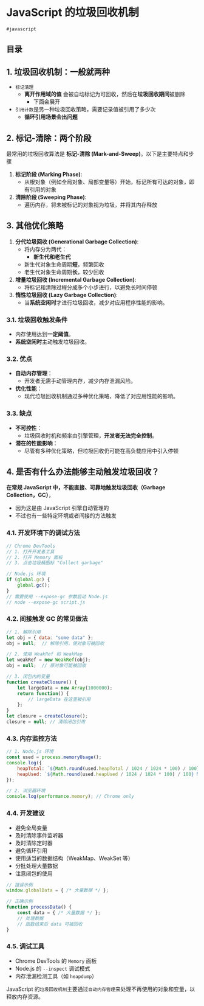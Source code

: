 
# JavaScript 的垃圾回收机制

`#javascript` 


## 目录
<!-- toc -->
 ## 1. 垃圾回收机制：一般就两种 

- `标记清理`
	- **离开作用域的值** 会被自动标记为可回收，然后在**垃圾回收期间**被删除
		- 下面会展开
- `引用计数`是另一种垃圾回收策略，需要记录值被引用了多少次
	- **循环引用场景会出问题**

## 2. 标记-清除：**两个阶段**

最常用的垃圾回收算法是 **标记-清除 (Mark-and-Sweep)**。以下是主要特点和步骤
1. **标记阶段 (Marking Phase)**:
	- 从根对象（例如全局对象、局部变量等）开始，标记所有可达的对象，即有引用的对象
2. **清除阶段 (Sweeping Phase)**:
	- 遍历内存，将未被标记的对象视为垃圾，并将其内存释放

## 3. 其他优化策略

1. **分代垃圾回收 (Generational Garbage Collection)**:
	- 将内存分为两代：
		- **新生代和老生代**
	- 新生代对象生命周期**短**，频繁回收
	- 老生代对象生命周期**长**，较少回收
2. **增量垃圾回收 (Incremental Garbage Collection)**:
	- 将标记和清除过程分成多个小步进行，以避免长时间停顿
3. **惰性垃圾回收 (Lazy Garbage Collection)**:
	- 当**系统空闲时**才进行垃圾回收，减少对应用程序性能的影响。

### 3.1. 垃圾回收触发条件

- 内存使用达到**一定阈值**。
- **系统空闲时**主动触发垃圾回收。

### 3.2. 优点

- **自动内存管理**：
	- 开发者无需手动管理内存，减少内存泄漏风险。
- **优化性能**：
	- 现代垃圾回收机制通过多种优化策略，降低了对应用性能的影响。

### 3.3. 缺点

- **不可控性**：
	- 垃圾回收时机和频率由引擎管理，**开发者无法完全控制**。
- **潜在的性能影响**：
	- 尽管有多种优化策略，但垃圾回收仍可能在高负载应用中引入停顿


## 4. 是否有什么办法能够主动触发垃圾回收？

**在常规 JavaScript 中，不能直接、可靠地触发垃圾回收（Garbage Collection，GC）**，
- 因为这是由 JavaScript 引擎自动管理的
- 不过也有一些特定环境或者间接的方法触发

### 4.1. 开发环境下的调试方法

```javascript hl:1,10
// Chrome DevTools
// 1. 打开开发者工具
// 2. 打开 Memory 面板
// 3. 点击垃圾桶图标 "Collect garbage"

// Node.js 环境
if (global.gc) {
    global.gc();
}
// 需要使用 --expose-gc 参数启动 Node.js
// node --expose-gc script.js
```

### 4.2. 间接触发 GC 的常见做法

```javascript hl:6
// 1. 解除引用
let obj = { data: "some data" };
obj = null;  // 解除引用，使对象可被回收

// 2. 使用 WeakRef 和 WeakMap
let weakRef = new WeakRef(obj);
obj = null;  // 原对象可能被回收

// 3. 闭包内的变量
function createClosure() {
    let largeData = new Array(1000000);
    return function() {
        // largeData 在这里被引用
    };
}
let closure = createClosure();
closure = null; // 清除闭包引用
```

### 4.3. 内存监控方法

```javascript hl:9
// 1. Node.js 环境
const used = process.memoryUsage();
console.log({
    heapTotal: `${Math.round(used.heapTotal / 1024 / 1024 * 100) / 100} MB`,
    heapUsed: `${Math.round(used.heapUsed / 1024 / 1024 * 100) / 100} MB`
});

// 2. 浏览器环境
console.log(performance.memory); // Chrome only
```

### 4.4. 开发建议

- 避免全局变量
- 及时清除事件监听器
- 及时清除定时器
- 避免循环引用
- 使用适当的数据结构（WeakMap、WeakSet 等）
- 分批处理大量数据
- 注意闭包的使用

```javascript
// 错误示例
window.globalData = { /* 大量数据 */ };

// 正确示例
function processData() {
    const data = { /* 大量数据 */ };
    // 处理数据
    // 函数结束后 data 可被回收
}
```

### 4.5. 调试工具

- Chrome DevTools 的 `Memory` 面板
- Node.js 的 `--inspect` 调试模式
- 内存泄漏检测工具（如 `heapdump`）

JavaScript 的`垃圾回收机制`主要通过`自动内存管理`来处理不再使用的对象和变量，以释放内存资源。


